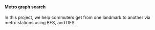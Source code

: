 #### Metro graph search

In this project, we help commuters get from one landmark to another via metro stations using BFS, and DFS.

